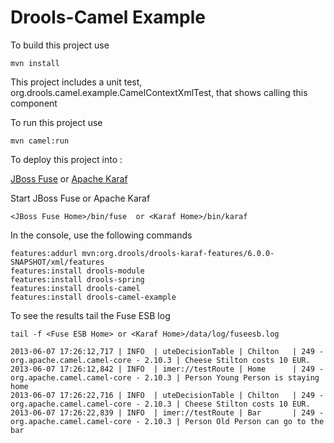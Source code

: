 Drools-Camel Example
=====================

To build this project use

    mvn install

This project includes a unit test, org.drools.camel.example.CamelContextXmlTest, that shows calling this component

To run this project use

    mvn camel:run

To deploy this project into :

[JBoss Fuse](http://access.redhat.com/downloads) or
[Apache Karaf](http://karaf.apache.org/index/community/download.html)

Start JBoss Fuse or Apache Karaf

    <JBoss Fuse Home>/bin/fuse  or <Karaf Home>/bin/karaf

In the console, use the following commands

    features:addurl mvn:org.drools/drools-karaf-features/6.0.0-SNAPSHOT/xml/features
    features:install drools-module
    features:install drools-spring
    features:install drools-camel
    features:install drools-camel-example

To see the results tail the Fuse ESB log

    tail -f <Fuse ESB Home> or <Karaf Home>/data/log/fuseesb.log
    
    2013-06-07 17:26:12,717 | INFO  | uteDecisionTable | Chilton   | 249 - org.apache.camel.camel-core - 2.10.3 | Cheese Stilton costs 10 EUR.
    2013-06-07 17:26:12,842 | INFO  | imer://testRoute | Home      | 249 - org.apache.camel.camel-core - 2.10.3 | Person Young Person is staying home
    2013-06-07 17:26:22,716 | INFO  | uteDecisionTable | Chilton   | 249 - org.apache.camel.camel-core - 2.10.3 | Cheese Stilton costs 10 EUR.
    2013-06-07 17:26:22,839 | INFO  | imer://testRoute | Bar       | 249 - org.apache.camel.camel-core - 2.10.3 | Person Old Person can go to the bar
